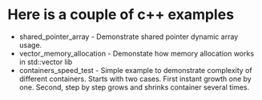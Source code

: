 # Here is a couple of c++ examples 

* shared_pointer_array - Demonstrate shared pointer dynamic array usage.
* vector_memory_allocation - Demonstate how memory  allocation works in std::vector lib  
* containers_speed_test - Simple example to demonstrate complexity  of different containers. Starts with two cases. First instant growth one by one. Second, step by step grows and shrinks container several times.
